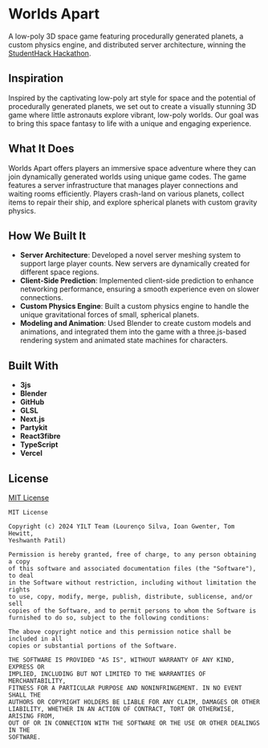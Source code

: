 # Worlds Apart
A low-poly 3D space game featuring procedurally generated planets, a custom physics engine, and distributed server architecture, winning the [StudentHack Hackathon](https://devpost.com/software/worlds-apart-01e5gj).

## Inspiration
Inspired by the captivating low-poly art style for space and the potential of procedurally generated planets, we set out to create a visually stunning 3D game where little astronauts explore vibrant, low-poly worlds. Our goal was to bring this space fantasy to life with a unique and engaging experience.

## What It Does
Worlds Apart offers players an immersive space adventure where they can join dynamically generated worlds using unique game codes. The game features a server infrastructure that manages player connections and waiting rooms efficiently. Players crash-land on various planets, collect items to repair their ship, and explore spherical planets with custom gravity physics.

## How We Built It
- **Server Architecture**: Developed a novel server meshing system to support large player counts. New servers are dynamically created for different space regions.
- **Client-Side Prediction**: Implemented client-side prediction to enhance networking performance, ensuring a smooth experience even on slower connections.
- **Custom Physics Engine**: Built a custom physics engine to handle the unique gravitational forces of small, spherical planets.
- **Modeling and Animation**: Used Blender to create custom models and animations, and integrated them into the game with a three.js-based rendering system and animated state machines for characters.

## Built With
- **3js**
- **Blender**
- **GitHub**
- **GLSL**
- **Next.js**
- **Partykit**
- **React3fibre**
- **TypeScript**
- **Vercel**

## License

[MIT License]()

```
MIT License

Copyright (c) 2024 YILT Team (Lourenço Silva, Ioan Gwenter, Tom Hewitt, 
Yeshwanth Patil)

Permission is hereby granted, free of charge, to any person obtaining a copy
of this software and associated documentation files (the "Software"), to deal
in the Software without restriction, including without limitation the rights
to use, copy, modify, merge, publish, distribute, sublicense, and/or sell
copies of the Software, and to permit persons to whom the Software is
furnished to do so, subject to the following conditions:

The above copyright notice and this permission notice shall be included in all
copies or substantial portions of the Software.

THE SOFTWARE IS PROVIDED "AS IS", WITHOUT WARRANTY OF ANY KIND, EXPRESS OR
IMPLIED, INCLUDING BUT NOT LIMITED TO THE WARRANTIES OF MERCHANTABILITY,
FITNESS FOR A PARTICULAR PURPOSE AND NONINFRINGEMENT. IN NO EVENT SHALL THE
AUTHORS OR COPYRIGHT HOLDERS BE LIABLE FOR ANY CLAIM, DAMAGES OR OTHER
LIABILITY, WHETHER IN AN ACTION OF CONTRACT, TORT OR OTHERWISE, ARISING FROM,
OUT OF OR IN CONNECTION WITH THE SOFTWARE OR THE USE OR OTHER DEALINGS IN THE
SOFTWARE.
```
